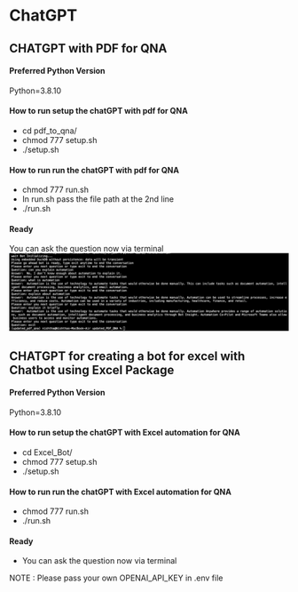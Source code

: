 # ChatGPT

## CHATGPT with PDF for QNA
#### Preferred Python Version
Python=3.8.10
#### How to run setup the chatGPT with pdf for QNA
* cd pdf_to_qna/ 
* chmod 777 setup.sh
* ./setup.sh 
#### How to run run the chatGPT with pdf for QNA
* chmod 777 run.sh 
* In run.sh pass the file path at the 2nd line
* ./run.sh
#### Ready
You can ask the question now via terminal
![Screenshot](updated_PDF_QNA/chatgpt_with_pdf.png) <br/>

## CHATGPT for creating a bot for excel with Chatbot using Excel Package
#### Preferred Python Version
Python=3.8.10
#### How to run setup the chatGPT with Excel automation for QNA
* cd Excel_Bot/ 
* chmod 777 setup.sh 
* ./setup.sh 
#### How to run run the chatGPT with Excel automation for QNA
* chmod 777 run.sh 
* ./run.sh 
#### Ready
* You can ask the question now via terminal


NOTE : Please pass your own OPENAI_API_KEY in .env file <br/>
